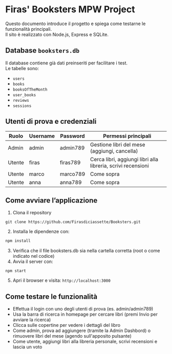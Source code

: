 # Firas' Booksters MPW Project

Questo documento introduce il progetto e spiega come testarne le funzionalità principali.  
Il sito è realizzato con Node.js, Express e SQLite.

## Database `booksters.db`

Il database contiene già dati preinseriti per facilitare i test.  
Le tabelle sono:  
- `users`  
- `books`  
- `booksOfTheMonth`  
- `user_books`  
- `reviews`  
- `sessions`

## Utenti di prova e credenziali

| Ruolo        | Username | Password  | Permessi principali                              |
|--------------|----------|-----------|-------------------------------------------------|
| Admin        | admin    | admin789  | Gestione libri del mese (aggiungi, cancella)    |
| Utente | firas    | firas789  | Cerca libri, aggiungi libri alla libreria, scrivi recensioni |
| Utente | marco    | marco789  | Come sopra                                       |
| Utente | anna     | anna789   | Come sopra                                       |

## Come avviare l’applicazione

1. Clona il repository
```
git clone https://github.com/Firasdiciassette/Booksters.git
```
2. Installa le dipendenze con:  
 ```bash
 npm install
 ```
3. Verifica che il file booksters.db sia nella cartella corretta (root o come indicato nel codice)
4. Avvia il server con:
```
npm start
```
5. Apri il browser e visita:
`http://localhost:3000`
## Come testare le funzionalità
- Effettua il login con uno degli utenti di prova (es. admin/admin789)
- Usa la barra di ricerca in homepage per cercare libri (premi Invio per avviare la ricerca)
- Clicca sulle copertine per vedere i dettagli del libro
- Come admin, prova ad aggiungere (tramite la Admin Dashbord) o rimuovere libri del mese (agendo sull'apposito pulsante)
- Come utente, aggiungi libri alla libreria personale, scrivi recensioni e lascia un voto 
